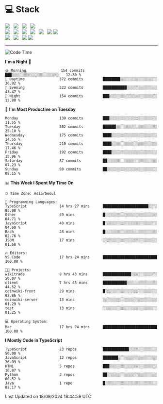 <h1>💻 Stack</h1>
<div>
 <!-- badge : https://shields.io/ -->
 <!-- icon : https://simpleicons.org/?q=Get -->
 <img src="https://img.shields.io/badge/HTML5-e74c3c?style=flat-square&logo=HTML5&logoColor=white"/> &nbsp 
 <img src="https://img.shields.io/badge/CSS3-0A84FF?style=flat-square&logo=CSS3&logoColor=white"/> &nbsp 
 <img src="https://img.shields.io/badge/JavaScript-FFCD11?style=flat-square&logo=JavaScript&logoColor=white"/> &nbsp 
 <img src="https://img.shields.io/badge/TypeScript-3075C0?style=flat-square&logo=TypeScript&logoColor=white"/>
 <br/>
 <img src="https://img.shields.io/badge/Next-000000?style=flat-square&logo=nextdotjs&logoColor=white"/> &nbsp 
 <img src="https://img.shields.io/badge/React-00BCF6?style=flat-square&logo=React&logoColor=white"/> &nbsp 
 <img src="https://img.shields.io/badge/Redux-764ABC?style=flat-square&logo=Redux&logoColor=white"/> &nbsp
 <img src="https://img.shields.io/badge/Recoil-3578E5?style=flat-square&logo=recoil&logoColor=white"/> &nbsp
 <img src="https://img.shields.io/badge/React-Query-FF4154?style=flat-square&logo=reactquery&logoColor=white"/> &nbsp 
 <img src="https://img.shields.io/badge/styled%2Dcomponents-DB7093?style=flat-square&logo=styled%2Dcomponents&logoColor=white"/>
 <img src="https://img.shields.io/badge/CSS Modules-000000?style=flat-square&logo=CSS Modules&logoColor=white"/> &nbsp 
 <br/>
 <img src="https://img.shields.io/badge/Node-339933?style=flat-square&logo=Node.js&logoColor=white"/> &nbsp 
 <img src="https://img.shields.io/badge/Express-000000?style=flat-square&logo=Express&logoColor=white"/> &nbsp 
 <img src="https://img.shields.io/badge/MongoDB-47A248?style=flat-square&logo=MongoDB&logoColor=white"/>
 <img src="https://img.shields.io/badge/MariaDB-003545?style=flat-square&logo=mariadb&logoColor=white"/>
</div>

<hr>

<!--START_SECTION:waka-->
![Code Time](http://img.shields.io/badge/Code%20Time-1%2C314%20hrs%2029%20mins-blue)

**I'm a Night 🦉** 

```text
🌞 Morning                154 commits         ███░░░░░░░░░░░░░░░░░░░░░░   12.80 % 
🌆 Daytime                372 commits         ████████░░░░░░░░░░░░░░░░░   30.92 % 
🌃 Evening                523 commits         ███████████░░░░░░░░░░░░░░   43.47 % 
🌙 Night                  154 commits         ███░░░░░░░░░░░░░░░░░░░░░░   12.80 % 
```
📅 **I'm Most Productive on Tuesday** 

```text
Monday                   139 commits         ███░░░░░░░░░░░░░░░░░░░░░░   11.55 % 
Tuesday                  302 commits         ██████░░░░░░░░░░░░░░░░░░░   25.10 % 
Wednesday                175 commits         ████░░░░░░░░░░░░░░░░░░░░░   14.55 % 
Thursday                 210 commits         ████░░░░░░░░░░░░░░░░░░░░░   17.46 % 
Friday                   192 commits         ████░░░░░░░░░░░░░░░░░░░░░   15.96 % 
Saturday                 87 commits          ██░░░░░░░░░░░░░░░░░░░░░░░   07.23 % 
Sunday                   98 commits          ██░░░░░░░░░░░░░░░░░░░░░░░   08.15 % 
```


📊 **This Week I Spent My Time On** 

```text
🕑︎ Time Zone: Asia/Seoul

💬 Programming Languages: 
TypeScript               14 hrs 27 mins      █████████████████████░░░░   83.08 % 
Other                    49 mins             █░░░░░░░░░░░░░░░░░░░░░░░░   04.71 % 
JavaScript               48 mins             █░░░░░░░░░░░░░░░░░░░░░░░░   04.60 % 
Bash                     28 mins             █░░░░░░░░░░░░░░░░░░░░░░░░   02.76 % 
JSON                     17 mins             ░░░░░░░░░░░░░░░░░░░░░░░░░   01.68 % 

🔥 Editors: 
VS Code                  17 hrs 24 mins      █████████████████████████   100.00 % 

🐱‍💻 Projects: 
wikitrade                8 hrs 43 mins       █████████████░░░░░░░░░░░░   50.07 % 
client                   7 hrs 45 mins       ███████████░░░░░░░░░░░░░░   44.52 % 
coinwiki-front           29 mins             █░░░░░░░░░░░░░░░░░░░░░░░░   02.86 % 
coinwiki-server          13 mins             ░░░░░░░░░░░░░░░░░░░░░░░░░   01.29 % 
test                     13 mins             ░░░░░░░░░░░░░░░░░░░░░░░░░   01.25 % 

💻 Operating System: 
Mac                      17 hrs 24 mins      █████████████████████████   100.00 % 
```

**I Mostly Code in TypeScript** 

```text
TypeScript               23 repos            ████████████░░░░░░░░░░░░░   50.00 % 
JavaScript               12 repos            ███████░░░░░░░░░░░░░░░░░░   26.09 % 
HTML                     5 repos             ███░░░░░░░░░░░░░░░░░░░░░░   10.87 % 
Python                   3 repos             ██░░░░░░░░░░░░░░░░░░░░░░░   06.52 % 
Java                     1 repo              █░░░░░░░░░░░░░░░░░░░░░░░░   02.17 % 
```




 Last Updated on 18/09/2024 18:44:59 UTC
<!--END_SECTION:waka-->
